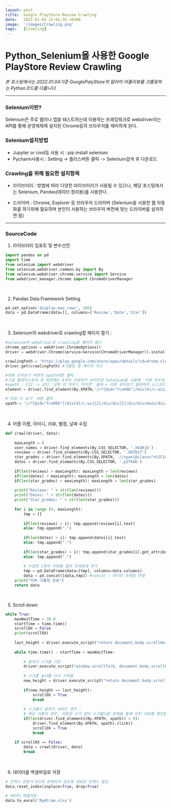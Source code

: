 ```yaml
---
layout: post
title:  Google PlayStore Review Crawling
date:   2022-01-04 15:01:35 +0300
image:  '/images/Crawling.png'
tags:   [Crawling]
---
```


# Python_Selenium을 사용한 Google PlayStore Review Crawling <br/> 

*본 포스팅에서는 2022.01.04기준 GooglePalyStore의 알라미 어플리뷰를 크롤링하는 Python코드를 다룹니다.*

___

### Selenium이란? <br/>
Selenium은 주로 웹이나 앱을 테스트하는데 이용하는 프레임워크로 webdriver라는 API를 통해 운영제체제 설치된 Chrome등의 브라우저를 제어하게 된다.<br/>


### Selenium설치방법 <br/>
- Jupyter or cmd등 사용 시 : pip install selenium<br/>
- Pycharm사용시 : Setting -> 플러스버튼 클릭 -> Selenium검색 후 다운로드<br/>


### Crawling을 위해 필요한 설치항목 <br/>
- 라이브러리 : 방법에 따라 다양한 라이브러리가 사용될 수 있으나, 해당 포스팅에서는 Selenium, Pandas(데이터 정리용)를 사용한다.<br/>

- 드라이버 : Chrome, Explorer 등 브라우저 드라이버 (Selenium을 사용한 웹 자동화를 하기위해 필요하며 본인이 사용하는 브라우저 버전에 맞는 드라이버를 설치하면 됨)

___

### SourceCode <br/>
1. 라이브러리 임포트 및 변수선언 <br/>

```python
import pandas as pd
import time
from selenium import webdriver
from selenium.webdriver.common.by import By
from selenium.webdriver.chrome.service import Service
from webdriver_manager.chrome import ChromeDriverManager
```
<br/>

2. Pandas Data Framework Setting <br/>

```python
pd.set_option('display.max_rows', 100) 
data = pd.DataFrame(data=[], columns=['Review','Date','Star'])
```
<br/>

3. Selenium의 webdriver로 crawling할 페이지 열기 :<br/>

```python
#selenium의 webdriver로 crawling할 페이지 열기
chrome_options = webdriver.ChromeOptions()
driver = webdriver.Chrome(service=Service(ChromeDriverManager().install()), options=chrome_options)

crawlingPath = 'https://play.google.com/store/apps/details?id=droom.sleepIfUCan&hl=ko&gl=US'
driver.get(crawlingPath) #크롤링 할 페이지 주소

#리뷰 모두보기 버튼의 xpath버튼 클릭 
#구글 플레이스토어 첫 화면에는 4개의 리뷰만이 보이므로 Selenium을 사용해 '리뷰 모두보기' 버튼클릭
#xpath : F12 -> 상단 '상자 안 마우스 아이콘' 클릭-> 리뷰 모두보기 클릭하여 소스코드 확인 -> 마우스 우클릭 -> Copy -> Copy xpath
element = driver.find_element(By.XPATH,'//*[@id="fcxH9b"]/div[4]/c-wiz/div/div[2]/div/div/main/div/div[1]/div[6]/div/span/span').click()

#'리뷰 더 보기' 버튼 클릭
xpath = '//*[@id="fcxH9b"]/div[4]/c-wiz[2]/div/div[2]/div/div/main/div/div[1]/div[2]/div[2]/div/span/span'
```
<br/>

4. 어플 이름, 아이디, 리뷰, 별점, 날짜 수집 <br/>

```python
def crawl(driver, data):
    
    maxLength = 0
    user_names = driver.find_elements(By.CSS_SELECTOR, '.X43Kjb')
    reviews = driver.find_elements(By.CSS_SELECTOR, '.UD7Dzf')
    star_grades = driver.find_elements(By.XPATH, '//span[@class="nt2C1d"]/div[@class="pf5lIe"]/div[@role="img"]')
    dates = driver.find_elements(By.CSS_SELECTOR, '.p2TkOb')
    
    if(len(reviews) > maxLength): maxLength = len(reviews)
    if(len(dates) > maxLength): maxLength = len(dates)
    if(len(star_grades) > maxLength): maxLength = len(star_grades)
        
    print("Reviews: " + str(len(reviews)))
    print("Dates: " + str(len(dates)))
    print("Star_grades: " + str(len(star_grades)))
    
    for i in range (0, maxLength):
        tmp = [] 
            
        if(len(reviews) > i): tmp.append(reviews[i].text)
        else: tmp.append(".")
            
        if(len(dates) > i): tmp.append(dates[i].text)
        else: tmp.append(".")
            
        if(len(star_grades) > i): tmp.append(star_grades[i].get_attribute('aria-label'))
        else: tmp.append(".")
        
        # 수집한 1명의 리뷰를 결과 프레임에 추가
        tmp = pd.DataFrame(data=[tmp], columns=data.columns)
        data = pd.concat([data,tmp]) #concat : 데이터 프레임 연결
    print("리뷰 크롤링 완료")
    return data
```
<br/>

5. Scroll down <br/>

```python
while True:
    maxWaitTime = 30.0
    startTime = time.time()
    scrollOX = False
    print(scrollOX)
    
    last_height = driver.execute_script("return document.body.scrollHeight")
    
    while time.time() - startTime < maxWaitTime:
        
        # 끝까지 스크롤 다운
        driver.execute_script("window.scrollTo(0, document.body.scrollHeight);")
        
        # 스크롤 높이를 다시 가져옴
        new_height = driver.execute_script("return document.body.scrollHeight")
        
        if(new_height == last_height):
            scrollOX = True
            break
            
        # 스크롤이 끝까지 내려간 경우 : 
        # 해당 어플의 경우, 리뷰의 수가 많아 스크롤다운 반복을 통해 모든 리뷰를 확인할 수 없음 (더보기버튼 클릭필요)
        if(len(driver.find_elements(By.XPATH, xpath)) > 0):
            driver.find_element(By.XPATH, xpath).click()
            scrollOX = True
            break
            
    if scrollOX == False:
        data = crawl(driver, data)
        break
```
<br/>

6. 데이터를 엑셀파일로 저장<br/>

```python
# 인덱스 번호가 0으로 반복되지 않도록 새로운 인덱스 할당
data.reset_index(inplace=True, drop=True)

# 데이터 엑셀저장
data.to_excel('MyAlram.xlsx')
```

